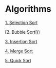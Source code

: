 # Algorithms

[1. Selection Sort]()

[2. Bubble Sort[()

[3. Insertion Sort]()

[4. Merge Sort]()

[5. Quick Sort]()
